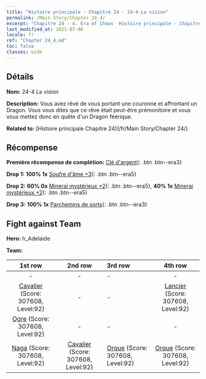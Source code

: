 ```yaml
---
title: "Histoire principale - Chapitre 24 - 24-4 La vision"
permalink: /Main Story/Chapter 24_4/
excerpt: "Chapitre 24 - 4. Era of Chaos  Histoire principale - Chapitre 24_4. 24-4 La vision"
last_modified_at: 2021-07-06
locale: fr
ref: "Chapter 24_4.md"
toc: false
classes: wide
---
```


## Détails

 **Nom:** 24-4 La vision

 **Description:** Vous avez rêvé de vous portant une couronne et affrontant un Dragon. Vous vous dites que ce rêve était peut-être prémonitoire et vous vous mettez donc en quête d'un Dragon féérique.

 **Related to:** [Histoire principale Chapitre 24](/fr/Main Story/Chapter 24/)

## Récompense

 **Première récompense de complétion:** [Clé d'argent](/ItemsFR/con_693/){: .btn .btn--era3}

 **Drop 1:** **100% 1x** [Soufre d'âme +3](/ItemsFR/mat_85/){: .btn .btn--era5}

 **Drop 2:** **60% 0x** [Minerai mystérieux +2](/ItemsFR/mat_75/){: .btn .btn--era5}, **40% 1x** [Minerai mystérieux +2](/ItemsFR/mat_75/){: .btn .btn--era5}

 **Drop 3:** **100% 1x** [Parchemins de sorts](/ItemsFR/con_694/){: .btn .btn--era3}


## Fight against Team
 **Hero:** h_Adelaide

 **Team:**


  | 1st row | 2nd row | 3rd row | 4th row |
  |:----:|:----:|:----|:----:|
  | - | - | - | - |
  | [Cavalier](/fr/units/Cavalier/) (Score: 307608, Level:92)  | - | - | [Lancier](/fr/units/Pikeman/) (Score: 307608, Level:92)  |
  | [Ogre](/fr/units/Ogre/) (Score: 307608, Level:92)  | - | - | - |
  | [Naga](/fr/units/Naga/) (Score: 307608, Level:92)  | [Cavalier](/fr/units/Cavalier/) (Score: 307608, Level:92)  | [Orque](/fr/units/Orc/) (Score: 307608, Level:92)  | [Orque](/fr/units/Orc/) (Score: 307608, Level:92)  |



